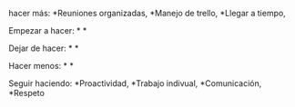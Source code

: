 hacer más:
*Reuniones organizadas,
*Manejo de trello,
*Llegar a tiempo,

Empezar a hacer:
*
*

Dejar de hacer:
*
*

Hacer menos:
*
*

Seguir haciendo:
*Proactividad,
*Trabajo indivual,
*Comunicación,
*Respeto
